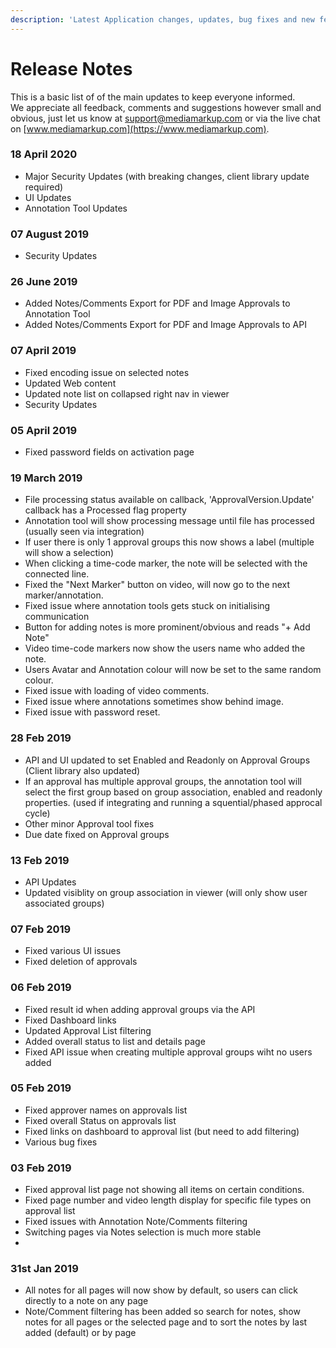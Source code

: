 ```yaml
---
description: 'Latest Application changes, updates, bug fixes and new features.'
---
```


# Release Notes

This is a basic list of of the main updates to keep everyone informed.  
We appreciate all feedback, comments and suggestions however small and obvious, just let us know at [support@mediamarkup.com](mailto:support@mediamarkup.com) or via the live chat on [www.mediamarkup.com](https://www.mediamarkup.com).

### 18 April 2020

* Major Security Updates \(with breaking changes, client library update required\)
* UI Updates
* Annotation Tool Updates

### 07 August 2019

* Security Updates

### 26 June 2019

* Added Notes/Comments Export for PDF and Image Approvals to Annotation Tool
* Added Notes/Comments Export for PDF and Image Approvals to API

### 07 April 2019

* Fixed encoding issue on selected notes
* Updated Web content 
* Updated note list on collapsed right nav in viewer
* Security Updates

### 05 April 2019

* Fixed password fields on activation page

### 19 March 2019

* File processing status available on callback, 'ApprovalVersion.Update' callback has a Processed flag property
* Annotation tool will show processing message until file has processed \(usually seen via integration\)
* If user there is only 1 approval groups this now shows a label \(multiple will show a selection\)
* When clicking a time-code marker, the note will be selected with the connected line.
* Fixed the "Next Marker" button on video, will now go to the next marker/annotation.
* Fixed issue where annotation tools gets stuck on initialising communication
* Button for adding notes is more prominent/obvious and reads "+ Add Note"
* Video time-code markers now show the users name who added the note.
* Users Avatar and Annotation colour will now be set to the same random colour.
* Fixed issue with loading of video comments.
* Fixed issue where annotations sometimes show behind image.
* Fixed issue with password reset.

### 28 Feb 2019

* API and UI updated to set Enabled and Readonly on Approval Groups \(Client library also updated\)
* If an approval has multiple approval groups, the annotation tool will select the first group based on group association, enabled and readonly properties. \(used if integrating and running a squential/phased approcal cycle\)
* Other minor Approval tool fixes
* Due date fixed on Approval groups

### 13 Feb 2019

* API Updates
* Updated visiblity on group association in viewer \(will only show user associated groups\)

### 07 Feb 2019

* Fixed various UI issues
* Fixed deletion of approvals

### 06 Feb 2019

* Fixed result id when adding approval groups via the API
* Fixed Dashboard links
* Updated Approval List filtering
* Added overall status to list and details page
* Fixed API issue when creating multiple approval groups wiht no users added 

### 05 Feb 2019

* Fixed approver names on approvals list
* Fixed overall Status on approvals list
* Fixed links on dashboard to approval list \(but need to add filtering\)
* Various bug fixes

### 03 Feb 2019

* Fixed approval list page not showing all items on certain conditions.
* Fixed page number and video length display for specific file types on approval list
* Fixed issues with Annotation Note/Comments filtering
* Switching pages via Notes selection is much more stable
* 
### 31st Jan 2019

* All notes for all pages will now show by default, so users can click directly to a note on any page
* Note/Comment filtering has been added so search for notes, show notes for all pages or the selected page and to sort the notes by last added \(default\) or by page





